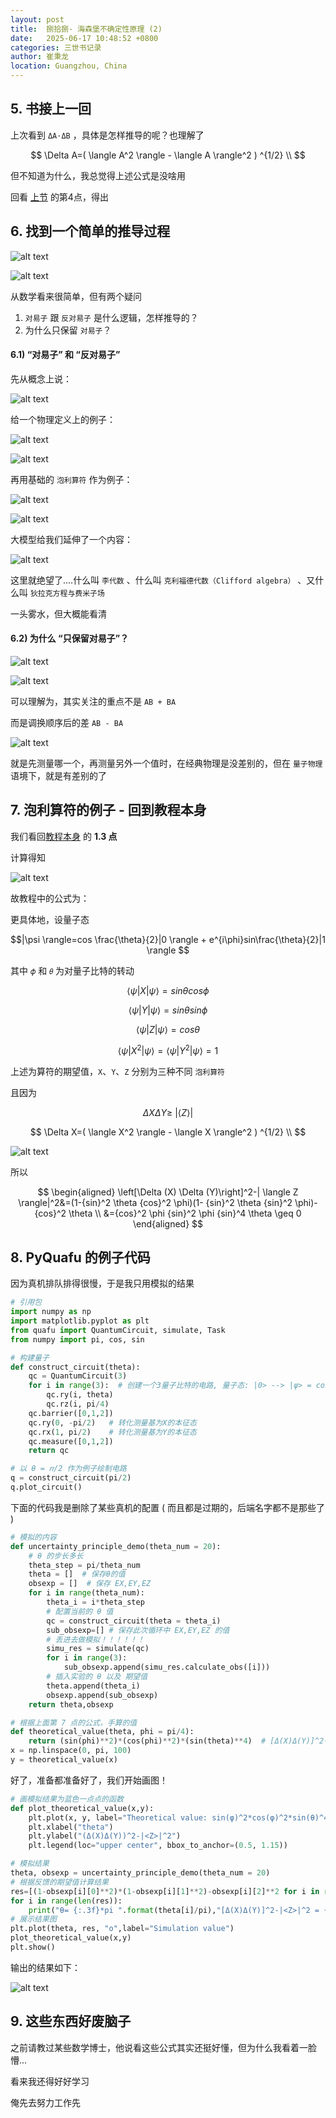 ```yaml
---
layout: post
title:  捌拾捌- 海森堡不确定性原理 (2)
date:   2025-06-17 10:48:52 +0800
categories: 三世书记录
author: 崔秉龙
location: Guangzhou, China
---
```




<head>
  <script>
    window.MathJax = {
      tex: {
        inlineMath: [['$$', '$$']],
        macros: {
          ket: ["\\left| #1 \\right\\rangle", 1],
          bra: ["\\left\\langle #1 \\right|", 1],
          braket: ["\\left\\langle #1 \\middle| #2 \\right\\rangle", 2]
        }
      },
      loader: {load: ['[tex]/ams']},
      tex: {
        packages: {'[+]': ['ams']}
      }
    };
  </script>
  <script src="https://cdn.jsdelivr.net/npm/mathjax@3/es5/tex-mml-chtml.js"></script>
</head>




## 5. 书接上一回

上次看到 `ΔA⋅ΔB` ，具体是怎样推导的呢？也理解了

$$ \Delta A=( \langle A^2 \rangle - \langle A \rangle^2 ) ^{1/2} \\ $$

但不知道为什么，我总觉得上述公式是没啥用

回看 [上节](https://berrybc.github.io/%E4%B8%89%E4%B8%96%E4%B9%A6%E8%AE%B0%E5%BD%95/86-Heisenberg_uncertainty_principle/) 的第4点，得出

## 6. 找到一个简单的推导过程

![alt text](/photo/InPost/SanShiShu/88/1.png)

![alt text](/photo/InPost/SanShiShu/88/2.png)

从数学看来很简单，但有两个疑问

1. `对易子` 跟 `反对易子` 是什么逻辑，怎样推导的？
2. 为什么只保留 `对易子`？


#### 6.1) “对易子” 和 “反对易子”

先从概念上说：

![alt text](/photo/InPost/SanShiShu/88/3.png)

给一个物理定义上的例子：

![alt text](/photo/InPost/SanShiShu/88/4.png)

![alt text](/photo/InPost/SanShiShu/88/5.png)


再用基础的 `泡利算符` 作为例子：

![alt text](/photo/InPost/SanShiShu/88/6.png)

![alt text](/photo/InPost/SanShiShu/88/7.png)

大模型给我们延伸了一个内容：

![alt text](/photo/InPost/SanShiShu/88/8.png)

这里就绝望了....什么叫 `李代数` 、什么叫 `克利福德代数（Clifford algebra）` 、又什么叫 `狄拉克方程与费米子场`

一头雾水，但大概能看清


#### 6.2) 为什么 “只保留对易子”？

![alt text](/photo/InPost/SanShiShu/88/9.png)

![alt text](/photo/InPost/SanShiShu/88/10.png)

可以理解为，其实关注的重点不是 `AB + BA`

而是调换顺序后的差 `AB - BA`

![alt text](/photo/InPost/SanShiShu/88/11.png)

就是先测量哪一个，再测量另外一个值时，在经典物理是没差别的，但在 `量子物理` 语境下，就是有差别的了

## 7. 泡利算符的例子 - 回到教程本身

我们看回[教程本身](https://github.com/ScQ-Cloud/quafu-tutorial/blob/main/algorithm/uncertainty_principle/uncertainty_principle_cn.ipynb) 的 **1.3 点**

计算得知

![alt text](/photo/InPost/SanShiShu/88/12.png)

故教程中的公式为：

更具体地，设量子态

$$|\psi \rangle=cos \frac{\theta}{2}|0 \rangle + e^{i\phi}sin\frac{\theta}{2}|1 \rangle $$

其中 `𝜙` 和 `𝜃` 为对量子比特的转动


$$ \langle \psi |X| \psi \rangle = sin \theta cos \phi $$

$$ \langle \psi |Y| \psi \rangle = sin \theta sin \phi $$

$$ \langle \psi |Z| \psi \rangle = cos \theta $$

$$ \langle \psi |X^2| \psi \rangle = \langle \psi |Y^2| \psi \rangle = 1$$

上述为算符的期望值，`X`、`Y`、`Z` 分别为三种不同 `泡利算符`

且因为

$$\Delta X \Delta Y \geq \ |\langle Z \rangle |$$

$$ \Delta X=( \langle X^2 \rangle - \langle X \rangle^2 ) ^{1/2} \\ $$

![alt text](/photo/InPost/SanShiShu/88/13.png)

所以


$$
\begin{aligned}
\left[\Delta (X) \Delta (Y)\right]^2-| \langle Z \rangle|^2&=(1-{sin}^2 \theta {cos}^2 \phi)(1- {sin}^2 \theta {sin}^2 \phi)-{cos}^2 \theta \\
&={cos}^2 \phi {sin}^2 \phi {sin}^4 \theta \geq 0
\end{aligned}
$$


## 8. PyQuafu 的例子代码

因为真机排队排得很慢，于是我只用模拟的结果

```python
# 引用包
import numpy as np
import matplotlib.pyplot as plt
from quafu import QuantumCircuit, simulate, Task
from numpy import pi, cos, sin

# 构建量子
def construct_circuit(theta):
    qc = QuantumCircuit(3)
    for i in range(3):  # 创建一个3量子比特的电路, 量子态: |0> --> |ψ> = cos(θ/2)|0> + exp(i*pi/4)*sin(θ/2)|1>
        qc.ry(i, theta)
        qc.rz(i, pi/4)
    qc.barrier([0,1,2])
    qc.ry(0, -pi/2)   # 转化测量基为X的本征态
    qc.rx(1, pi/2)    # 转化测量基为Y的本征态
    qc.measure([0,1,2])
    return qc

# 以 θ = 𝜋/2 作为例子绘制电路
q = construct_circuit(pi/2)
q.plot_circuit()

```

下面的代码我是删除了某些真机的配置 ( 而且都是过期的，后端名字都不是那些了 )

```python
# 模拟的内容
def uncertainty_principle_demo(theta_num = 20):
    # θ 的步长多长
    theta_step = pi/theta_num
    theta = []  # 保存θ的值
    obsexp = []  # 保存 EX,EY,EZ
    for i in range(theta_num):
        theta_i = i*theta_step
        # 配置当前的 θ 值
        qc = construct_circuit(theta = theta_i)
        sub_obsexp=[] # 保存此次循环中 EX,EY,EZ 的值
        # 丢进去做模拟！！！！！！
        simu_res = simulate(qc)
        for i in range(3):
            sub_obsexp.append(simu_res.calculate_obs([i]))
        # 插入实验的 θ 以及 期望值
        theta.append(theta_i)
        obsexp.append(sub_obsexp)
    return theta,obsexp

# 根据上面第 7 点的公式，手算的值
def theoretical_value(theta, phi = pi/4):
    return (sin(phi)**2)*(cos(phi)**2)*(sin(theta)**4)  # [Δ(X)Δ(Y)]^2-|<Z>|^2
x = np.linspace(0, pi, 100)
y = theoretical_value(x)

```

好了，准备都准备好了，我们开始画图！

```python
# 画模拟结果为蓝色一点点的函数
def plot_theoretical_value(x,y):
    plt.plot(x, y, label="Theoretical value: sin(φ)^2*cos(φ)^2*sin(θ)^4")
    plt.xlabel("theta")
    plt.ylabel("(Δ(X)Δ(Y))^2-|<Z>|^2")
    plt.legend(loc="upper center", bbox_to_anchor=(0.5, 1.15))

# 模拟结果
theta, obsexp = uncertainty_principle_demo(theta_num = 20)
# 根据反馈的期望值计算结果
res=[(1-obsexp[i][0]**2)*(1-obsexp[i][1]**2)-obsexp[i][2]**2 for i in range(len(obsexp))]  # [Δ(X)Δ(Y)]^2-|<Z>|^2
for i in range(len(res)):
    print("θ= {:.3f}*pi ".format(theta[i]/pi),"[Δ(X)Δ(Y)]^2-|<Z>|^2 = {:.6f}".format(res[i]))  # 展示结果数据
# 展示结果图
plt.plot(theta, res, "o",label="Simulation value")
plot_theoretical_value(x,y)
plt.show()

```

输出的结果如下：

![alt text](/photo/InPost/SanShiShu/88/14.png)

## 9. 这些东西好废脑子

之前请教过某些数学博士，他说看这些公式其实还挺好懂，但为什么我看着一脸懵...

看来我还得好好学习

俺先去努力工作先